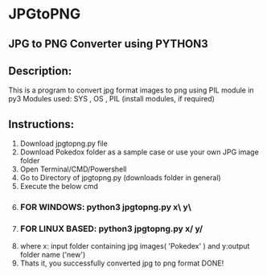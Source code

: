# JPGtoPNG
## JPG to PNG Converter using PYTHON3
## Description:
 This is a program to convert jpg format images to png using PIL module in py3
 Modules used: SYS , OS , PIL
 (install modules, if required)
## Instructions:
1) Download jpgtopng.py file
2) Download Pokedox folder as a sample case or use your own JPG image folder
3) Open Terminal/CMD/Powershell
4) Go to Directory of jpgtopng.py (downloads folder in general)
5) Execute the below cmd
6) ### FOR WINDOWS: python3 jpgtopng.py x\ y\ 
7) ### FOR LINUX BASED: python3 jpgtopng.py x/ y/ 
8) where x: input folder containing jpg images( 'Pokedex' ) and y:output folder name ('new')
9) Thats it, you successfully converted jpg to png format DONE!
